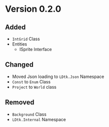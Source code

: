# Version 0.2.0

## Added
- `IntGrid` Class
- Entities
  - ISprite Interface
  
## Changed
- Moved Json loading to `LDtk.Json` Namespace
- `Const` to `Enum` Class
- `Project` to `World` class

## Removed
- `Background` Class
- `LDtk.Internal` Namespace